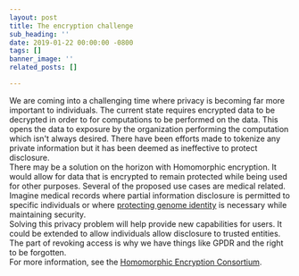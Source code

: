 ```yaml
---
layout: post
title: The encryption challenge
sub_heading: ''
date: 2019-01-22 00:00:00 -0800
tags: []
banner_image: ''
related_posts: []

---
```

We are coming into a challenging time where privacy is becoming far more important to individuals. The current state requires encrypted data to be decrypted in order to for computations to be performed on the data. This opens the data to exposure by the organization performing the computation which isn't always desired. There have been efforts made to tokenize any private information but it has been deemed as ineffective to protect disclosure.   
There may be a solution on the horizon with Homomorphic encryption. It would allow for data that is encrypted to remain protected while being used for other purposes. Several of the proposed use cases are medical related. Imagine medical records where partial information disclosure is permitted to specific individuals or where [protecting genome identity](http://www.humangenomeprivacy.org/2018/) is necessary while maintaining security.  
Solving this privacy problem will help provide new capabilities for users. It could be extended to allow individuals allow disclosure to trusted entities. The part of revoking access is why we have things like GPDR and the right to be forgotten.   
For more information, see the [Homomorphic Encryption Consortium](http://homomorphicencryption.org/).